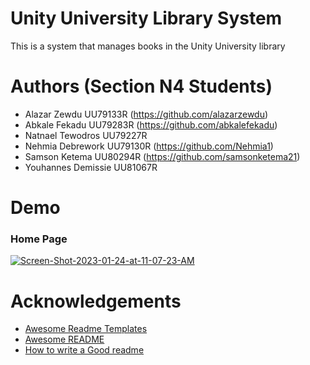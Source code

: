 
# Unity University Library System

This is a system that manages books in the Unity University library


# Authors (Section N4 Students)

- Alazar Zewdu UU79133R (https://github.com/alazarzewdu)
- Abkale Fekadu UU79283R (https://github.com/abkalefekadu)
- Natnael Tewodros UU79227R 
- Nehmia Debrework UU79130R (https://github.com/Nehmia1)
- Samson Ketema UU80294R (https://github.com/samsonketema21)
- Youhannes Demissie UU81067R 



# Demo

### Home Page 

<a href="https://ibb.co/6tRhn9g"><img src="https://i.ibb.co/vdx5wyZ/Screen-Shot-2023-01-24-at-11-07-23-AM.png" alt="Screen-Shot-2023-01-24-at-11-07-23-AM" border="0" /></a> 


# Acknowledgements

 - [Awesome Readme Templates](https://awesomeopensource.com/project/elangosundar/awesome-README-templates)
 - [Awesome README](https://github.com/matiassingers/awesome-readme)
 - [How to write a Good readme](https://bulldogjob.com/news/449-how-to-write-a-good-readme-for-your-github-project)

